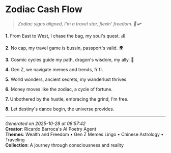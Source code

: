 # Zodiac Cash Flow

> *Zodiac signs aligned, I'm a travel star, flexin' freedom. 💫🛩️*

**1.** From East to West, I chase the bag, my soul's quest. 💰


**2.** No cap, my travel game is bussin, passport's valid. 🌍


**3.** Cosmic cycles guide my path, dragon's wisdom, my ally. 🐉


**4.** Gen Z, we navigate memes and trends, fr fr.


**5.** World wonders, ancient secrets, my wanderlust thrives.


**6.** Money moves like the zodiac, a cycle of fortune.


**7.** Unbothered by the hustle, embracing the grind, I'm free.


**8.** Let destiny's dance begin, the universe provides.



---

*Generated on 2025-10-28 at 08:57:42*  
**Creator**: Ricardo Barroca's AI Poetry Agent  
**Themes**: Wealth and Freedom • Gen Z Memes Lingo • Chinese Astrology • Traveling  
**Collection**: A journey through consciousness and reality